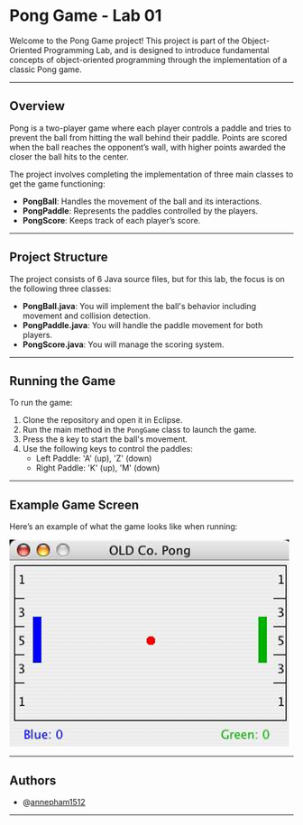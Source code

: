 # Pong Game - Lab 01

Welcome to the Pong Game project! This project is part of the Object-Oriented Programming Lab, and is designed to introduce fundamental concepts of object-oriented programming through the implementation of a classic Pong game.

---

## Overview

Pong is a two-player game where each player controls a paddle and tries to prevent the ball from hitting the wall behind their paddle. Points are scored when the ball reaches the opponent’s wall, with higher points awarded the closer the ball hits to the center.

The project involves completing the implementation of three main classes to get the game functioning:

- **PongBall**: Handles the movement of the ball and its interactions.
- **PongPaddle**: Represents the paddles controlled by the players.
- **PongScore**: Keeps track of each player’s score.

---

## Project Structure

The project consists of 6 Java source files, but for this lab, the focus is on the following three classes:
- **PongBall.java**: You will implement the ball's behavior including movement and collision detection.
- **PongPaddle.java**: You will handle the paddle movement for both players.
- **PongScore.java**: You will manage the scoring system.

---

## Running the Game

To run the game:

1. Clone the repository and open it in Eclipse.
2. Run the main method in the `PongGame` class to launch the game.
3. Press the `B` key to start the ball's movement.
4. Use the following keys to control the paddles:
    - Left Paddle: 'A' (up), 'Z' (down)
    - Right Paddle: 'K' (up), 'M' (down)

---

## Example Game Screen

Here’s an example of what the game looks like when running:

![Pong Game Screenshot](img/image.png)

---

## Authors

- @[annepham1512](https://github.com/annepham1512)

---
